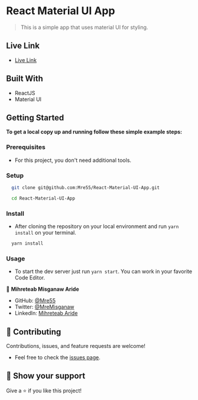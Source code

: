 # React Material UI App

> This is a simple app that uses material UI for styling.


## Live Link

- [Live Link]()

## Built With

- ReactJS
- Material UI

## Getting Started

**To get a local copy up and running follow these simple example steps:**

### Prerequisites

- For this project, you don't need additional tools.

### Setup

``` sh 
  git clone git@github.com:Mre55/React-Material-UI-App.git
``` 
``` sh 
  cd React-Material-UI-App
```

### Install

- After cloning the repository on your local environment and run `yarn install` on your terminal.

```sh
  yarn install
```

### Usage

- To start the dev server just run `yarn start`. You can work in your favorite Code Editor.


👤 **Mihreteab Misganaw Aride**

- GitHub: [@Mre55](https://github.com/Mre55)
- Twitter: [@MreMisganaw](https://twitter.com/MreMisganaw)
- LinkedIn: [Mihreteab Aride](https://www.linkedin.com/in/mihreteab-aride-86249812b/)

## 🤝 Contributing

Contributions, issues, and feature requests are welcome!

- Feel free to check the [issues page](https://github.com/Mre55/Mihreteab-react-redux/issues).


## 👏 Show your support

Give a ⭐️ if you like this project!
